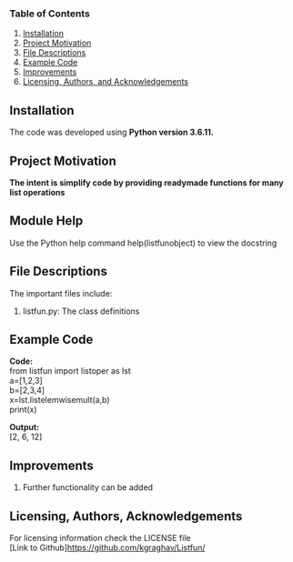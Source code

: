
### Table of Contents

1. [Installation](#installation)
2. [Project Motivation](#motivation)
3. [File Descriptions](#files)
4. [Example Code](#examples)
5. [Improvements](#improvements)
6. [Licensing, Authors, and Acknowledgements](#licensing)

## Installation <a name="installation"></a>

The code was developed using <b>Python version 3.6.11.</b><br>

## Project Motivation<a name="motivation"></a>

<b>The intent is simplify code by providing readymade functions for many list operations </b><br>

## Module Help <a name="algorithm"></a>

Use the Python help command help(listfunobject) to view the docstring  

## File Descriptions <a name="files"></a>

The important files include: <br>
1. listfun.py: The class definitions

## Example Code <a name="examples"></a>

<b>Code:</b></br>
from listfun import listoper as lst</br>
a=[1,2,3]</br>
b=[2,3,4]</br>
x=lst.listelemwisemult(a,b)</br>
print(x)</br>

<b>Output:</b></br>
[2, 6, 12]</br>

## Improvements<a name="improvements"></a>
1. Further functionality can be added

## Licensing, Authors, Acknowledgements<a name="licensing"></a>

For licensing information check the LICENSE file <br>
[Link to Github]https://github.com/kgraghav/Listfun/

